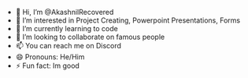 - 👋 Hi, I’m @AkashnilRecovered
- 👀 I’m interested in Project Creating, Powerpoint Presentations, Forms
- 🌱 I’m currently learning to code
- 💞️ I’m looking to collaborate on famous people
- 📫 You can reach me on Discord
- 😄 Pronouns: He/Him
- ⚡ Fun fact: Im good 

<!---
AkashnilRecovered/AkashnilRecovered is a ✨ special ✨ repository because its `README.md` (this file) appears on your GitHub profile.
You can click the Preview link to take a look at your changes.
--->

